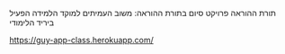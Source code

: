 תורת ההוראה
פרויקט סיום בתורת ההוראה: משוב העמיתים למוקד הלמידה הפעיל ביריד הלימודי

https://guy-app-class.herokuapp.com/
